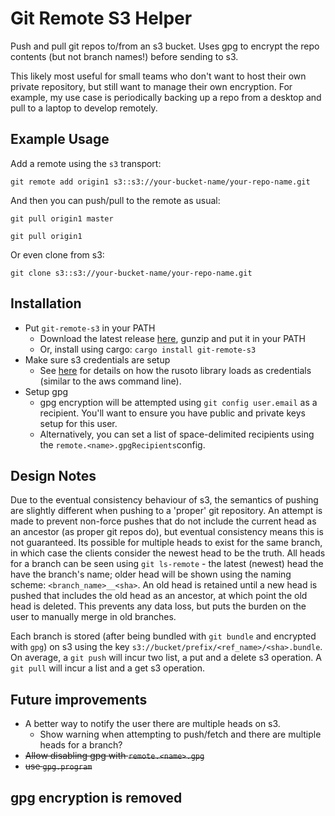 Git Remote S3 Helper
====================

Push and pull git repos to/from an s3 bucket.
Uses gpg to encrypt the repo contents (but not branch names!) before sending
to s3.

This likely most useful for small teams who don't want to host their own
private repository, but still want to manage their own encryption.
For example, my use case is periodically backing up a repo from a desktop
and pull to a laptop to develop remotely.



Example Usage
-------------

Add a remote using the `s3` transport:
```
git remote add origin1 s3::s3://your-bucket-name/your-repo-name.git
```

And then you can push/pull to the remote as usual:

```
git pull origin1 master

git pull origin1
```

Or even clone from s3:
```
git clone s3::s3://your-bucket-name/your-repo-name.git
```


Installation
------------

* Put `git-remote-s3` in your PATH
  * Download the latest release [here](https://github.com/bgahagan/git-remote-s3/releases/latest), gunzip and put it in your PATH
  * Or, install using cargo: `cargo install git-remote-s3`
* Make sure s3 credentials are setup
  * See [here](https://docs.rs/rusoto_credential/0.40.0/rusoto_credential/struct.ChainProvider.html) for details on how the rusoto library loads as credentials (similar to the aws command line).
* Setup gpg
  * gpg encryption will be attempted using `git config user.email` as a recipient. You'll want to ensure you have public and private keys setup for this user.
  * Alternatively, you can set a list of space-delimited recipients using the `remote.<name>.gpgRecipients`config.

Design Notes
------------
Due to the eventual consistency behaviour of s3, the semantics of pushing are
slightly different when pushing to a 'proper' git repository.
An attempt is made to prevent non-force pushes that do not include the current
head as an ancestor (as proper git repos do), but eventual consistency means
this is not guaranteed.
Its possible for multiple heads to exist for the same branch, in which case
the clients consider the newest head to be the truth.
All heads for a branch can be seen using `git ls-remote` - the latest (newest)
head the have the branch's name; older head will be shown using the naming
scheme: `<branch_name>__<sha>`.
An old head is retained until a new head is pushed that includes the old head
as an ancestor, at which point the old head is deleted.
This prevents any data loss, but puts the burden on the user to manually merge
in old branches.

Each branch is stored (after being bundled with `git bundle` and encrypted with
`gpg`) on s3 using the key `s3://bucket/prefix/<ref_name>/<sha>.bundle`.
On average, a `git push` will incur two list, a put and a delete s3 operation.
A `git pull` will incur a list and a get s3 operation.


Future improvements
-------------------

* A better way to notify the user there are multiple heads on s3.
  * Show warning when attempting to push/fetch and there are multiple heads for a branch?
* ~~Allow disabling gpg with `remote.<name>.gpg`~~
* ~~use `gpg.program`~~

## **gpg encryption is removed**